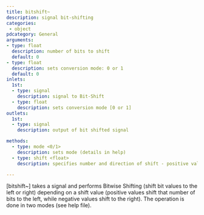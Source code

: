 ```yaml
---
title: bitshift~
description: signal bit-shifting
categories:
 - object
pdcategory: General
arguments:
- type: float
  description: number of bits to shift
  default: 0
- type: float
  description: sets conversion mode: 0 or 1
  default: 0
inlets:
  1st:
  - type: signal
    description: signal to Bit-Shift
  - type: float
    description: sets conversion mode [0 or 1]
outlets:
  1st:
  - type: signal
    description: output of bit shifted signal

methods:
  - type: mode <0/1>
    description: sets mode (details in help)
  - type: shift <float>
    description: specifies number and direction of shift - positive values shift that number of bits to the left while negative shift to the right

---
```


[bitshift~] takes a signal and performs Bitwise Shifting (shift bit values to the left or right) depending on a shift value (positive values shift that number of bits to the left, while negative values shift to the right). The operation is done in two modes (see help file).

